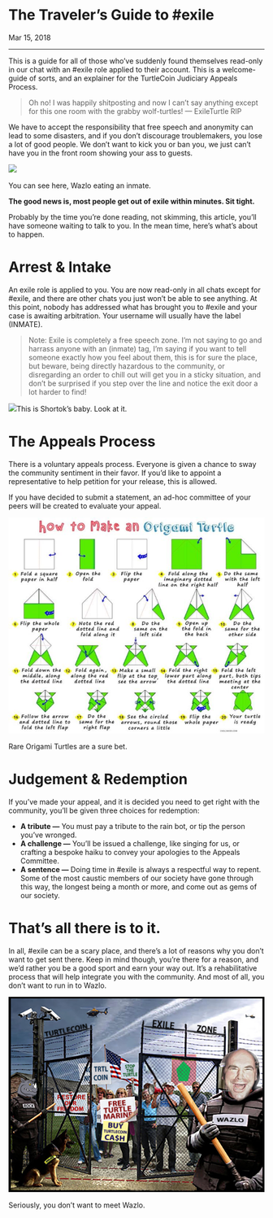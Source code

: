 # The Traveler’s Guide to #exile

Mar 15, 2018

---

This is a guide for all of those who’ve suddenly found themselves read-only in our chat with an #exile role applied to their account. This is a welcome-guide of sorts, and an explainer for the TurtleCoin Judiciary Appeals Process.

> Oh no! I was happily shitposting and now I can’t say anything except for this one room with the grabby wolf-turtles! — ExileTurtle RIP

We have to accept the responsibility that free speech and anonymity can lead to some disasters, and if you don’t discourage troublemakers, you lose a lot of good people. We don’t want to kick you or ban you, we just can’t have you in the front room showing your ass to guests.

![](./images/1TETv3w3QhPEOE8vvr-2NYg.gif)

You can see here, Wazlo eating an inmate.

**The good news is, most people get out of exile within minutes. Sit tight.**

Probably by the time you’re done reading, not skimming, this article, you’ll have someone waiting to talk to you. In the mean time, here’s what’s about to happen.

# Arrest & Intake

An exile role is applied to you. You are now read-only in all chats except for #exile, and there are other chats you just won’t be able to see anything. At this point, nobody has addressed what has brought you to #exile and your case is awaiting arbitration. Your username will usually have the label (INMATE).

> Note: Exile is completely a free speech zone. I’m not saying to go and harrass anyone with an (inmate) tag, I’m saying if you want to tell someone exactly how you feel about them, this is for sure the place, but beware, being directly hazardous to the community, or disregarding an order to chill out will get you in a sticky situation, and don’t be surprised if you step over the line and notice the exit door a lot harder to find!

![](https://miro.medium.com/max/3316/0*ZNwJi5eQgrH3vMhL.jpg)This is Shortok’s baby. Look at it.

# The Appeals Process

There is a voluntary appeals process. Everyone is given a chance to sway the community sentiment in their favor. If you’d like to appoint a representative to help petition for your release, this is allowed.

If you have decided to submit a statement, an ad-hoc committee of your peers will be created to evaluate your appeal.

![](./images/0OD7rBXnc71tbVdV7.png)

Rare Origami Turtles are a sure bet.

# Judgement & Redemption

If you’ve made your appeal, and it is decided you need to get right with the community, you’ll be given three choices for redemption:

* **A tribute —** You must pay a tribute to the rain bot, or tip the person you’ve wronged.
* **A challenge —** You’ll be issued a challenge, like singing for us, or crafting a bespoke haiku to convey your apologies to the Appeals Committee.
* **A sentence —** Doing time in #exile is always a respectful way to repent. Some of the most caustic members of our society have gone through this way, the longest being a month or more, and come out as gems of our society.

# That’s all there is to it.

In all, #exile can be a scary place, and there’s a lot of reasons why you don’t want to get sent there. Keep in mind though, you’re there for a reason, and we’d rather you be a good sport and earn your way out. It’s a rehabilitative process that will help integrate you with the community. And most of all, you don’t want to run in to Wazlo.

![](./images/0xHWRNU2zlTjGod7W.png)

Seriously, you don’t want to meet Wazlo.